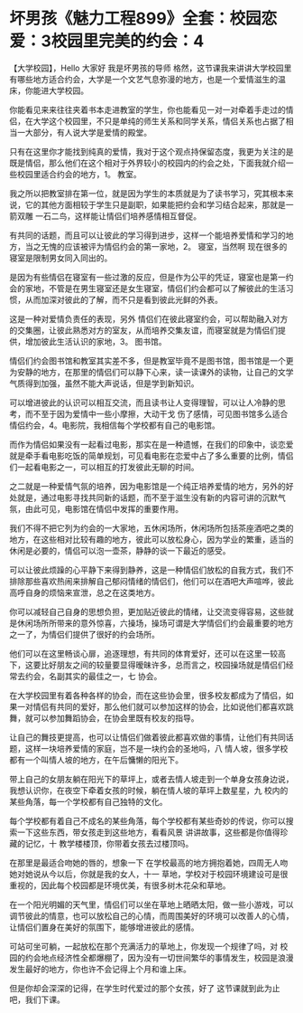 # 坏男孩《魅力工程899》全套：校园恋爱：3校园里完美的约会：4

【大学校园】，Hello 大家好 我是坏男孩的导师 格然，这节课我来讲讲大学校园里有哪些地方适合约会，大学是一个文艺气息弥漫的地方，也是一个爱情滋生的温床，你能进大学校园。

你能看见来来往往夹着书本走进教室的学生，你也能看见一对一对牵着手走过的情侣，在大学这个校园里，不只是单纯的师生关系和同学关系，情侣关系也占据了相当一大部分，有人说大学是爱情的殿堂。

只有在这里你才能找到纯真的爱情，我对于这个观点持保留态度，我更为关注的是既是情侣，那么他们在这个相对于外界较小的校园内的约会之处，下面我就介绍一些校园里适合约会的地方，1。 教室。

我之所以把教室排在第一位，就是因为学生的本质就是为了读书学习，究其根本来说，它的其他方面相较于学生只是副职，如果能把约会和学习结合起来，那就是一箭双雕 一石二鸟，这样能让情侣们培养感情相互督促。

有共同的话题，而且可以让彼此的学习得到进步，这样一个能培养爱情和学习的地方，当之无愧的应该被评为情侣约会的第一家地，2。 寝室，当然啊 现在很多的寝室是限制男女同入同出的。

是因为有些情侣在寝室有一些过激的反应，但是作为公平的凭证，寝室也是第一约会的家地，不管是在男生寝室还是女生寝室，情侣们约会都可以了解彼此的生活习惯，从而加深对彼此的了解，而不只是看到彼此光鲜的外表。

这是一种对爱情负责任的表现，另外 情侣们在彼此寝室约会，可以帮助融入对方的交集圈，让彼此熟悉对方的室友，从而培养交集友谊，而寝室就是为情侣们提供，增加彼此生活认识的家地，3。 图书馆。

情侣们约会图书馆和教室其实差不多，但是教室毕竟不是图书馆，图书馆是一个更为安静的地方，在那里的情侣们可以静下心来，读一读课外的读物，让自己的文学气质得到加强，虽然不能大声说话，但是学到新知识。

可以增进彼此的认识可以相互交流，而且读书让人变得理智，可以让人冷静的思考，而不至于因为爱情中一些小摩擦，大动干戈 伤了感情，可见图书馆多么适合情侣约会，4。电影院，我相信每个学校都有自己的电影馆。

而作为情侣如果没有一起看过电影，那实在是一种遗憾，在我们的印象中，谈恋爱就是牵手看电影吃饭的简单规划，可见看电影在恋爱中占了多么重要的比例，情侣们一起看电影之一，可以相互的打发彼此无聊的时间。

之二就是一种爱情气氛的培养，因为电影馆是一个纯正培养爱情的地方，另外的好处就是，通过电影寻找共同新的话题，而不至于滋生没有新的内容可讲的沉默气氛，由此可见，电影馆在情侣中发挥的重要作用。

我们不得不把它列为约会的一大家地，五休闲场所，休闲场所包括茶座酒吧之类的地方，在这些相对比较有趣的地方，彼此可以放松身心，因为学业的繁重，适当的休闲是必要的，情侣可以泡一壶茶，静静的谈一下最近的感受。

可以让彼此烦躁的心平静下来得到静养，这是一种情侣们放松的自我方式，我们不排除那些喜欢热闹来排解自己郁闷情绪的情侣们，他们可以在酒吧大声喧哗，彼此高呼自身的烦恼来宣泄，总之在这类地方。

你可以减轻自己自身的思想负担，更加贴近彼此的情绪，让交流变得容易，这些就是休闲场所所带来的意外惊喜，六操场，操场可谓是大学情侣们约会最重要的地方之一了，为情侣们提供了很好的约会场所。

他们可以在这里畅谈心扉，追逐理想，有共同的体育爱好，还可以在这里一较高下，这要比好朋友之间的较量要显得暧昧许多，总而言之，校园操场就是情侣们经常去约会，名副其实的最佳之一，七 协会。

在大学校园里有着各种各样的协会，而在这些协会里，很多校友都成为了情侣，如果一对情侣有共同的爱好，那么他们就可以参加这样的协会，比如说他们都喜欢跳舞，就可以参加舞蹈协会，在协会里既有校友的指导。

让自己的舞技更提高，也可以让情侣们做着彼此都喜欢做的事情，让他们有共同话题，这样一块培养爱情的家庭，岂不是一块约会的圣地吗，八 情人坡，很多学校都有一个叫情人坡的地方，在午后慵懒的阳光下。

带上自己的女朋友躺在阳光下的草坪上，或者去情人坡走到一个单身女孩身边说，我想认识你，在夜空下牵着女孩的时候，躺在情人坡的草坪上数星星，九 校内的某些角落，每一个学校都有自己独特的文化。

每个学校都有着自己不成名的某些角落，每个学校都有某些奇妙的传说，你可以搜索一下这些东西，带女孩走到这些地方，看看风景 讲讲故事，这些都是你值得珍藏的记忆，十 教学楼楼顶，你带着女孩去过楼顶吗。

在那里是最适合吻她的唇的，想象一下 在学校最高的地方拥抱着她，四周无人吻她对她说从今以后，你就是我的女人，十一 草地，学校对于校园环境建设可是很重视的，因此每个校园都是环境优美，有很多树木花朵和草地。

在一个阳光明媚的天气里，情侣们可以坐在草地上晒晒太阳，做一些小游戏，可以调节彼此的情意，也可以放松自己的心情，而周围美好的环境可以改善人的心情，让情侣们置身在美好的氛围下，能够增进彼此的感情。

可站可坐可躺，一起放松在那个充满活力的草地上，你发现一个规律了吗，对 校园的约会地点经济性全都爆棚了，因为没有一切世间繁华的事情发生，校园是浪漫发生最好的地方，你也许不会记得上个月和谁上床。

但是你却会深深的记得，在学生时代爱过的那个女孩，好了 这节课就到此为止吧，我们下课。